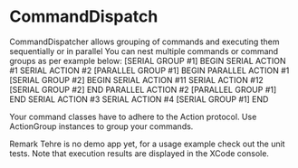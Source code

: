 CommandDispatch
===============

CommandDispatcher allows grouping of commands and executing them sequentially or in parallel
You can nest multiple commands or command groups as per example below:
[SERIAL GROUP #1] BEGIN
     SERIAL ACTION #1
     SERIAL ACTION #2
     [PARALLEL GROUP #1] BEGIN
         PARALLEL ACTION #1
         [SERIAL GROUP #2] BEGIN
             SERIAL ACTION #11
             SERIAL ACTION #12
         [SERIAL GROUP #2] END
         PARALLEL ACTION #2
     [PARALLEL GROUP #1] END
     SERIAL ACTION #3
     SERIAL ACTION #4
[SERIAL GROUP #1] END

Your command classes have to adhere to the Action protocol. Use ActionGroup instances to group your commands.

Remark
Tehre is no demo app yet, for a usage example check out the unit tests. Note that execution results are displayed in the XCode console.
